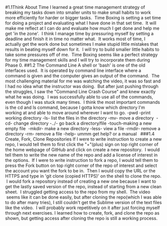 #1.1Think About Time
I learned a great time management strategy of breaking my tasks down into smaller units to make small habits to work more efficiently for harder or bigger tasks.  Time Boxing is setting a set time for doing a project and evaluating what I have done in that set time.  It will make me reflect at I can do and evaluate how much I get done and help me get 'in the zone'.  I think I manage time by pressuring myself by setting a deadline and finish it in time no matter what.  It works most of time, I actually get the work done but sometimes I make stupid little mistakes that results in beating myself down for it.  I will try to build smaller little habits to take some pressures off of me.  Time Boxing seems like a perfect strategy for my time management skills and I will try to incorporate them during Phase 0.
##1.2 The Command Line
A shell or 'bash' is one of the old interfaces used.  It is operated by command line interface where a command is given and the computer gives an output of the command.  The most challenging material for me was watching the video, it was so fast and I had no idea what the instructor was doing.  But after just pushing through the struggles, I saw the "Command Line Crash Course" and knew exactly what he was doing.  I was successfully able to use all of the commands, even though I was stuck many times.  I think the most important commands is the cd and ls command, because I gotta know which directory I'm working at and able to move around wherever I want to go.
-pwd -print working directory
-ls- list the files in the directory
-mv- move a directory 
-cd- change directory
-../- go back a directory/file
-touch-making a new empty file 
-mkdir- make a new directory
-less- view a file
-rmdir- remove a directory
-rm- remove a file
-help- ummm get help? or a manual
 
###1.4 Create, Fork, Clone Repositories
If I were to write instruction to create a new repo, I would tell them to first click the "+"(plus) sign on top right corner of the home webpage of GitHub and click on create a new repository.  I would tell them to write the new name of the repo and add a license of interest in the options.  If I were to write instruction to fork a repo, I would tell them to press the Fork button on top right corner of the repo of interest and select the account you want the fork to be in.  Then I would copy the URL or the HTTPS and type in 'git clone (copied HTTPS)' on the shell to clone the repo.  I would fork a repository instead of creating a new one because I want to get the lastly saved version of the repo, instead of starting from a new clean sheet.  I struggled getting access to the repo from my shell.  The video  seems like it can be done easily, but after cloning the repo(which I was able to do after many tries), I still couldn't get the Sublime version of the text files like the video.  I will probably work repetitively on it after just forcing myself through next exercises. I learned how to create, fork, and clone the repo as shown, but getting access after cloning the repo is still a working process.